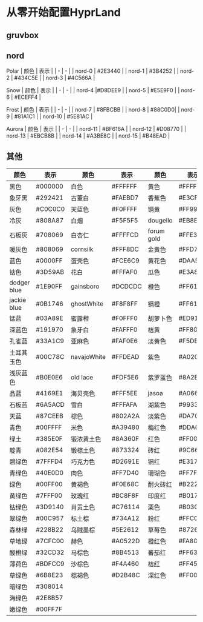 # 从零开始配置HyprLand

## gruvbox

## nord

Polar
| 颜色 | 表示 |
| - | - |
| nord-0 | #2E3440 |
| nord-1 | #3B4252 |
| nord-2 | #434C5E |
| nord-3 | #4C566A |

Snow
| 颜色 | 表示 |
| - | - |
| nord-4 |#D8DEE9 |
| nord-5 | #E5E9F0 |
| nord-6 | #ECEFF4 |

Frost
| 颜色 | 表示 |
| - | - |
| nord-7 | #8FBCBB |
| nord-8 | #88C0D0|
| nord-9 | #81A1C1 |
| nord-10 | #5E81AC |

Aurora
| 颜色 | 表示 |
| - | - |
| nord-11 | #BF616A |
| nord-12 | #D08770 |
| nord-13 | #EBCB8B |
| nord-14 | #A3BE8C |
| nord-15 | #B48EAD |

## 其他

| 颜色  | 表示 |   颜色  |   表示   | 颜色 | 表示 |
|  -----  | -----  | --------- |---------  | -------|--------|
|黑色|#000000|白色|#FFFFFF|黄色|#FFFF00 |
|象牙黑|#292421|古董白|#FAEBD7|香蕉色|#E3CF57|
|灰色|#C0C0C0 |天蓝色|#F0FFFF|镉黄|#FF9912|
|冷灰|#808A87|白烟|#F5F5F5|dougello|#EB8E55|
|石板灰|#708069|白杏仁|#FFFFCD|forum gold|#FFE384|
|暖灰色|#808069|cornsilk|#FFF8DC|金黄色|#FFD700|
|蓝色|#0000FF|蛋壳色|#FCE6C9|黄花色|#DAA569|
|钴色|#3D59AB|花白|#FFFAF0|瓜色|#E3A869|
|dodger blue|#1E90FF|gainsboro|#DCDCDC|橙色|#FF6100|
|jackie blue|#0B1746|ghostWhite|#F8F8FF|镉橙|#FF6103|
|锰蓝|#03A89E|蜜露橙|#F0FFF0|胡萝卜色|#ED9121|
|深蓝色|#191970|象牙白|#FAFFF0|桔黄|#FF8000|
|孔雀蓝|#33A1C9|亚麻色|#FAF0E6|淡黄色|#F5DEB3|
|土耳其玉色|#00C78C|navajoWhite|#FFDEAD|紫色|#A020F0|
|浅灰蓝色|#B0E0E6|old lace|#FDF5E6|紫罗蓝色|#8A2BE2|
|品蓝|#4169E1|海贝壳色|#FFF5EE|jasoa|#A066D3|
|石板蓝|#6A5ACD|雪白|#FFFAFA|湖紫色|#9933FA|
|天蓝|#87CEEB|棕色|#802A2A|淡紫色|#DA70D6|
|青色|#00FFFF|米色|#A39480|梅红色|#DDA0DD|
|绿土|#385E0F|锻浓黄土色|#8A360F|红色|#FF0000|
|靛青|#082E54|锻棕土色|#873324|砖红|#9C661F|
|碧绿色|#7FFFD4|巧克力色|#D2691E|镉红|#E3170D|
|青绿色|#40E0D0|肉色|#FF7D40|珊瑚色|#FF7F50|
|绿色|#00FF00|黄褐色|#F0E68C|耐火砖红|#B22222|
|黄绿色|#7FFF00|玫瑰红|#BC8F8F|印度红|#B0171F|
|钴绿色|#3D9140|肖贡土色|#C76114|栗色|#B03060|
|翠绿色|#00C957|标土棕|#734A12|粉红|#FFC0CB|
|森林绿|#228B22|乌贼墨棕|#5E2612|草莓色|#872657|
|草地绿|#7CFC00|赫色|#A0522D|橙红色|#FA8072|
|酸橙绿|#32CD32|马棕色|#8B4513|蕃茄红|#FF6347|
|薄荷色|#BDFCC9|沙棕色|#F4A460|桔红|#FF4500|
|草绿色|#6B8E23|棕褐色|#D2B48C|深红色|#FF00FF|
|暗绿色|#308014|     |       |     |      |
|海绿色|#2E8B57|     |       |     |      |
|嫩绿色|#00FF7F|     |       |     |      |
